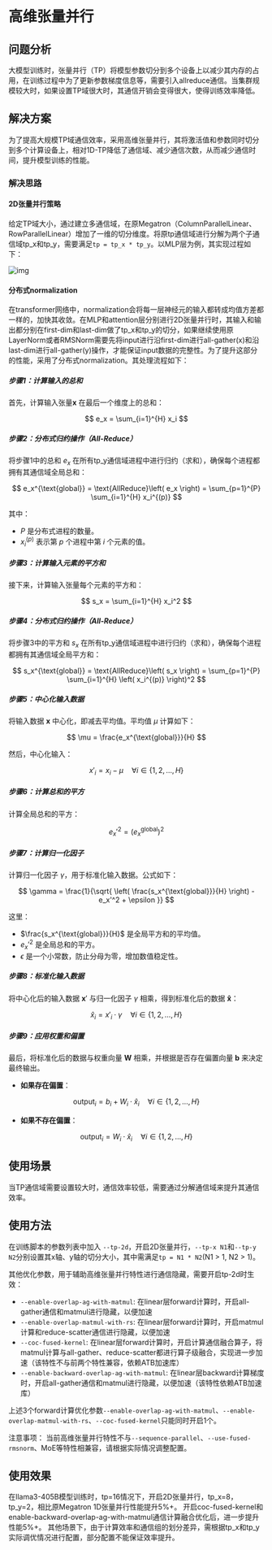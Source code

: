 # 高维张量并行

## 问题分析

大模型训练时，张量并行（TP）将模型参数切分到多个设备上以减少其内存的占用，在训练过程中为了更新参数梯度信息等，需要引入allreduce通信。当集群规模较大时，如果设置TP域很大时，其通信开销会变得很大，使得训练效率降低。

## 解决方案

为了提高大规模TP域通信效率，采用高维张量并行，其将激活值和参数同时切分到多个计算设备上，相对1D-TP降低了通信域、减少通信次数，从而减少通信时间，提升模型训练的性能。

### 解决思路

#### 2D张量并行策略

给定TP域大小，通过建立多通信域，在原Megatron（ColumnParallelLinear、RowParallelLinear）增加了一维的切分维度。将原tp通信域进行分解为两个子通信域tp_x和tp_y，需要满足`tp = tp_x * tp_y`。以MLP层为例，其实现过程如下：

![img](https://gitee.com/ascend/MindSpeed/raw/master/sources/images/tensor-parallel-2d.png)

#### 分布式normalization

在transformer网络中，normalization会将每一层神经元的输入都转成均值方差都一样的，加快其收敛。在MLP和attention层分别进行2D张量并行时，其输入和输出都分别在first-dim和last-dim做了tp_x和tp_y的切分，如果继续使用原LayerNorm或者RMSNorm需要先将input进行沿first-dim进行all-gather(x)和沿last-dim进行all-gather(y)操作，才能保证input数据的完整性。为了提升这部分的性能，采用了分布式normalization。其处理流程如下：

##### **步骤1：计算输入的总和**

首先，计算输入张量$\mathbf{x}$ 在最后一个维度上的总和：

$$
e_x = \sum_{i=1}^{H} x_i
$$

##### **步骤2：分布式归约操作（All-Reduce）**

将步骤1中的总和 $e_x$ 在所有tp_y通信域进程中进行归约（求和），确保每个进程都拥有其通信域全局总和：

$$
e_x^{\text{global}} = \text{AllReduce}\left( e_x \right) = \sum_{p=1}^{P} \sum_{i=1}^{H} x_i^{(p)}
$$

其中：
- $P$ 是分布式进程的数量。
- $x_i^{(p)}$ 表示第 $p$ 个进程中第 $i$ 个元素的值。

##### **步骤3：计算输入元素的平方和**

接下来，计算输入张量每个元素的平方和：

$$
s_x = \sum_{i=1}^{H} x_i^2
$$

##### **步骤4：分布式归约操作（All-Reduce）**

将步骤3中的平方和 $s_x$ 在所有tp_y通信域进程中进行归约（求和），确保每个进程都拥有其通信域全局平方和：

$$
s_x^{\text{global}} = \text{AllReduce}\left( s_x \right) = \sum_{p=1}^{P} \sum_{i=1}^{H} \left( x_i^{(p)} \right)^2
$$

##### **步骤5：中心化输入数据**

将输入数据 $\mathbf{x}$ 中心化，即减去平均值。平均值 $\mu$ 计算如下：

$$
\mu = \frac{e_x^{\text{global}}}{H}
$$

然后，中心化输入：

$$
x'_i = x_i - \mu \quad \forall i \in \{1, 2, \dots, H\}
$$

##### **步骤6：计算总和的平方**

计算全局总和的平方：

$$
e_x'^2 = \left( e_x^{\text{global}} \right)^2
$$

##### **步骤7：计算归一化因子**

计算归一化因子 $\gamma$，用于标准化输入数据。公式如下：

$$
\gamma = \frac{1}{\sqrt{ \left( \frac{s_x^{\text{global}}}{H} \right) - e_x'^2 + \epsilon }}
$$

这里：
- $\frac{s_x^{\text{global}}}{H}$ 是全局平方和的平均值。
- $e_x'^2$ 是全局总和的平方。
- $\epsilon$ 是一个小常数，防止分母为零，增加数值稳定性。

##### **步骤8：标准化输入数据**

将中心化后的输入数据 $\mathbf{x}'$ 与归一化因子 $\gamma$ 相乘，得到标准化后的数据 $\mathbf{\hat{x}}$：

$$
\hat{x}_i = x'_i \cdot \gamma \quad \forall i \in \{1, 2, \dots, H\}
$$

##### **步骤9：应用权重和偏置**

最后，将标准化后的数据与权重向量 $\mathbf{W}$ 相乘，并根据是否存在偏置向量 $\mathbf{b}$ 来决定最终输出。

- **如果存在偏置**：

$$
\text{output}_i = b_i + W_i \cdot \hat{x}_i \quad \forall i \in \{1, 2, \dots, H\}
$$

- **如果不存在偏置**：

$$
\text{output}_i = W_i \cdot \hat{x}_i \quad \forall i \in \{1, 2, \dots, H\}
$$


## 使用场景

当TP通信域需要设置较大时，通信效率较低，需要通过分解通信域来提升其通信效率。

## 使用方法

在训练脚本的参数列表中加入 `--tp-2d`，开启2D张量并行，`--tp-x N1`和`--tp-y N2`分别设置其x轴、y轴的切分大小，其中需满足`tp = N1 * N2`(N1 > 1, N2 > 1)。

其他优化参数，用于辅助高维张量并行特性进行通信隐藏，需要开启tp-2d时生效：
- `--enable-overlap-ag-with-matmul`: 在linear层forward计算时，开启all-gather通信和matmul进行隐藏，以便加速
- `--enable-overlap-matmul-with-rs`: 在linear层forward计算时，开启matmul计算和reduce-scatter通信进行隐藏，以便加速
- `--coc-fused-kernel`: 在linear层forward计算时，开启计算通信融合算子，将matmul计算与all-gather、reduce-scatter都进行算子级融合，实现进一步加速（该特性不与前两个特性兼容，依赖ATB加速库）
- `--enable-backward-overlap-ag-with-matmul`: 在linear层backward计算梯度时，开启all-gather通信和matmul进行隐藏，以便加速（该特性依赖ATB加速库）

上述3个forward计算优化参数`--enable-overlap-ag-with-matmul`、`--enable-overlap-matmul-with-rs`、`--coc-fused-kernel`只能同时开启1个。

注意事项：
当前高维张量并行特性不与`--sequence-parallel`、`--use-fused-rmsnorm`、MoE等特性相兼容，请根据实际情况调整配置。

## 使用效果

在llama3-405B模型训练时，tp=16情况下，开启2D张量并行，tp_x=8，tp_y=2，相比原Megatron 1D张量并行性能提升5%+。
开启coc-fused-kernel和enable-backward-overlap-ag-with-matmul通信计算融合优化后，进一步提升性能5%+。
其他场景下，由于计算效率和通信组的划分差异，需根据tp_x和tp_y实际调优情况进行配置，部分配置不能保证效率提升。
